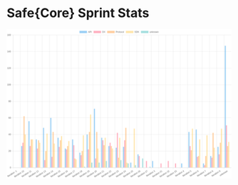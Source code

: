 # Safe{Core} Sprint Stats
<img src="./total_complexity/2025-02-05.png" width="600" title="Total Complexity">


